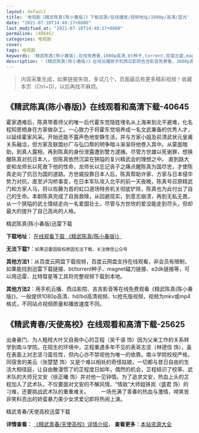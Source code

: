 ```yaml
---
layout: default
title: '电视剧《精武陈真(陈小春版)》下载资源/在线播放/视频地址/1080p/高清/蓝光'
date: "2021-07-10T14:40:17+0800"
last_modified_at: "2021-07-10T14:40:17+0800"
permalink: /40645/
categories: 电视剧
cover:
tags: 电视剧
keywords: '精武陈真(陈小春版),在线免费看,1080p高清,bt种子,torrent,百度云盘,magnet,磁力链,迅雷下载资源'
description: '《精武陈真(陈小春版)》在线云播放手机西瓜影院吉吉影音免费看，1080p高清bd/hd未删减完整版和tc抢先枪版，mkv/mp4格式，附带bt/torrent种子、magnet/磁力链、百度云盘、网盘资源迅雷下载链接'
---
```


>内容采集生成，如果链接失效，多试几个，页面最后有更多精彩视频！收藏本页（Ctrl+D)，以后再找不麻烦。


## 《精武陈真(陈小春版)》在线观看和高清下载-40645

霍家遇难后，陈真带着师父的唯一后代霍东觉隐姓埋名从上海来到北平避难，化名程知恩栖身在方家做杂工。一心致力于将霍东觉培养成一名文武兼备的优秀人才，以延续霍家风采。开始还能不露声色地安静生活，并与方家小姐及前清武状元皇甫关系融洽，但方家及联盟纱厂与弘口帮的明争暗斗渐渐将他卷入其中。从蒙面暗助，到真人露相，再到陈真的身份泄露遭到警方逮捕。尽管方世雄以死谢罪，想换醒陈真对抗日本人，但陈真依然沉梁在狭隘的复兴精武会的理想之中。 直到路大安和龙师长以死救下他的性命，龙师长以忘记丧子之痛点醒陈真为国尽忠，才使陈真走向了抗日为国的道路。方世威投靠日本人后，陈真帮助许家、方家与日本侵华势力对抗，直至泸沟桥事变，在日本军队攻入北平的前一天夜晚，陈真号召原精武门和方家人马，将以佐藤为首的虹口道场特务机关彻底铲除，陈真也为此付出了自己的生命。本剧陈真完成了自我救赎，从回避现实，到意志崩溃，再到无私无畏，从一个狭隘的武士情结走向一名爱国壮士。尽管与方世欣的爱没能走到尽头，但却最大的提升了自己高尚的人格。


精武陈真(陈小春版)迅雷下载

**下载地址**： [在线观看下载 《精武陈真(陈小春版)》](https://www.993dy.com//vod-detail-id-11704.html) 


**无法下载?**：`如果迅雷因版权原因无法下载，关注微信公众号 `

**其他方法1**：从百度云网盘下载视频，百度云网盘支持在线观看，非会员有限制，如果能找到迅雷下载链接、bt/torrent种子、magnet磁力链接、e2dk链接等，可以用迅雷、比特彗星等工具将完整视频下载到本地。

**其他方法2**：用手机云播、西瓜影院、吉吉影音等在线免费观看《精武陈真(陈小春版)》，一般提供1080p高清、hd/bd高清视频、tc抢先版视频，视频为mkv或mp4格式，不同站点视频质量和播放速度不同。


## 《精武青春/天使高校》在线观看和高清下载-25625

出身豪门、为人粗枝大叶又自我中心的芷程（吴千语 饰）因为父亲工作的关系转学到南斗学院。在陌生的环境中，芷程重遇多年不见的表哥志坚（林德信 饰），虽在表面上对志坚刁蛮任性，但内心亦不禁视他为唯一的依靠。南斗学院校规严格，同宿舍的美云（张楚楚 饰）又是个难以相处的奇怪姑娘，一切都与昔日自由的生活大相径庭，让自由散漫惯了的芷程度日如年。偶然的机会，芷程结识了校草、武术队的大师兄文安（徐正曦 饰）并对他一见钟情。为了追求文安，热血上头的芷程加入了武术队，不仅要面对文安的不解风情、&ldquo;情敌”大师姐铁岚（盛君 饰）的刁难，还要挑战武术队的重重难关。 　　一场充满了青春的热血与激情，啼笑皆非笑料百出的娇蛮暴力美少女求爱记即将热闹上演。<!---剧情end--->


精武青春/天使高校迅雷下载

**详情查看**： [《精武青春/天使高校》详情介绍](/movie/25625/)， **查看更多**：[本站资源大全](/movie/t/all/)

